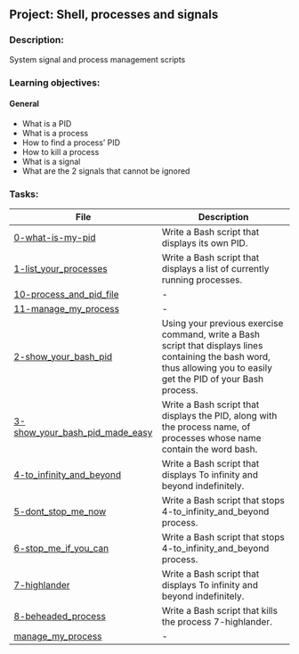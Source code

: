 ## Project: Shell, processes and signals
### Description:
System signal and process management scripts
### Learning objectives:
#### General
-   What is a PID
-   What is a process
-   How to find a process’ PID
-   How to kill a process
-   What is a signal
-   What are the 2 signals that cannot be ignored
### Tasks:
| File                                                                                                                                        | Description                                                                                                                                                           |
| ------------------------------------------------------------------------------------------------------------------------------------------- | --------------------------------------------------------------------------------------------------------------------------------------------------------------------- |
| [0-what-is-my-pid](https://github.com/IHansen225/shell/blob/master/processes_and_signals/0-what-is-my-pid)                                  | Write a Bash script that displays its own PID.                                                                                                                        |
| [1-list\_your\_processes](https://github.com/IHansen225/shell/blob/master/processes_and_signals/1-list_your_processes)                      | Write a Bash script that displays a list of currently running processes.                                                                                              |
| [10-process\_and\_pid\_file](https://github.com/IHansen225/shell/blob/master/processes_and_signals/10-process_and_pid_file)                 | \-                                                                                                                                                                    |
| [11-manage\_my\_process](https://github.com/IHansen225/shell/blob/master/processes_and_signals/11-manage_my_process)                        | \-                                                                                                                                                                    |
| [2-show\_your\_bash\_pid](https://github.com/IHansen225/shell/blob/master/processes_and_signals/2-show_your_bash_pid)                       | Using your previous exercise command, write a Bash script that displays lines containing the bash word, thus allowing you to easily get the PID of your Bash process. |
| [3-show\_your\_bash\_pid\_made\_easy](https://github.com/IHansen225/shell/blob/master/processes_and_signals/3-show_your_bash_pid_made_easy) | Write a Bash script that displays the PID, along with the process name, of processes whose name contain the word bash.                                                |
| [4-to\_infinity\_and\_beyond](https://github.com/IHansen225/shell/blob/master/processes_and_signals/4-to_infinity_and_beyond)               | Write a Bash script that displays To infinity and beyond indefinitely.                                                                                                |
| [5-dont\_stop\_me\_now](https://github.com/IHansen225/shell/blob/master/processes_and_signals/5-dont_stop_me_now)                           | Write a Bash script that stops 4-to\_infinity\_and\_beyond process.                                                                                                   |
| [6-stop\_me\_if\_you\_can](https://github.com/IHansen225/shell/blob/master/processes_and_signals/6-stop_me_if_you_can)                      | Write a Bash script that stops 4-to\_infinity\_and\_beyond process.                                                                                                   |
| [7-highlander](https://github.com/IHansen225/shell/blob/master/processes_and_signals/7-highlander)                                          | Write a Bash script that displays To infinity and beyond indefinitely.                                                                                                |
| [8-beheaded\_process](https://github.com/IHansen225/shell/blob/master/processes_and_signals/8-beheaded_process)                             | Write a Bash script that kills the process 7-highlander.                                                                                                              |
| [manage\_my\_process](https://github.com/IHansen225/shell/blob/master/processes_and_signals/manage_my_process)                              | \-                                                                                                                                                                    |
